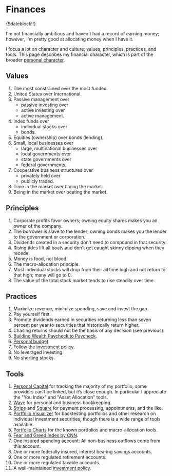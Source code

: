 # Finances

{!!dateblock!!}

I'm not financially ambitious and haven't had a record of earning money; however, I'm pretty good at allocating money when I have it.

I focus a lot on character and culture; values, principles, practices, and tools. This page describes my financial character, which is part of the broader [personal character](/experiences/the-self/).

## Values

1. The most constrained over the most funded.
2. United States over International.
3. Passive management over
    - passive investing over
    - active investing over
    - active management.
4. Index funds over
    - individual stocks over
    - bonds.
5. Equities (ownership) over bonds (lending).
6. Small, local businesses over
    - large, multinational businesses over
    - local governments over
    - state governments over
    - federal governments.
7. Cooperative business structures over
    - privately held over
    - publicly traded.
8. Time in the market over timing the market.
9. Being in the market over beating the market.

## Principles

1. Corporate profits favor owners; owning equity shares makes you an owner of the company.
2. The borrower is slave to the lender; owning bonds makes you the lender to the government or corporation.
3. Dividends created in a security don't need to compound in that security.
4. Rising tides lift all boats and don't get caught skinny dipping when they recede.
5. Money is food, not blood.
6. The macro-allocation principle.
7. Most individual stocks will drop from their all time high and not return to that high; many will go to 0.
8. The value of the total stock market tends to rise steadily over time.

## Practices

1. Maximize revenue, minimize spending, save and invest the gap.
5. Pay yourself first.
6. Promote dividends earned in securities returning less than seven percent per year to securities that historically return higher.
7. Chasing returns should not be the basis of any decision (see previous).
8. [Building Wealth Paycheck to Paycheck](/experiences/finances/paycheck-to-paycheck/).
9. [Personal budget](/experiences/finances/personal-budget/).
10. Follow the [investment policy](/experiences/finances/investment-policy/).
11. No leveraged investing.
12. No shorting stocks.

## Tools

1. [Personal Capital](https://www.personalcapital.com) for tracking the majority of my portfolio; some providers can’t be linked, but it’s close enough. In particular I appreciate the "You Index" and "Asset Allocation" tools.
2. [Wave](https://www.waveapps.com) for personal and business bookkeeping.
3. [Stripe](https://stripe.com) and [Square](https://squareup.com/us/en) for payment processing, appointments, and the like.
4. [Portfolio Visualizer](https://www.portfoliovisualizer.com/backtest-portfolio) for backtesting portfolios and other research on individual investment securities; though there is a wide range of tools available.
5. [Portfolio Charts](https://portfoliocharts.com) for the known portfolios and macro-allocation tools.
6. [Fear and Greed Index by CNN](https://www.cnn.com/markets/fear-and-greed).
4. One insured spending account: All non-business outflows come from this account.
5. One or more federally insured, interest bearing savings accounts.
6. One or more regulated retirement accounts.
7. One or more regulated taxable accounts.
8. A well-maintained [investment policy](/experiences/finances/investment-policy/).
